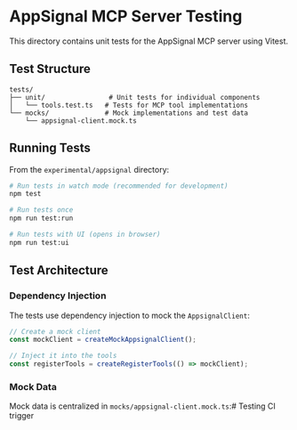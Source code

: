 # AppSignal MCP Server Testing

This directory contains unit tests for the AppSignal MCP server using Vitest.

## Test Structure

```
tests/
├── unit/                # Unit tests for individual components
│   └── tools.test.ts   # Tests for MCP tool implementations
└── mocks/              # Mock implementations and test data
    └── appsignal-client.mock.ts
```

## Running Tests

From the `experimental/appsignal` directory:

```bash
# Run tests in watch mode (recommended for development)
npm test

# Run tests once
npm run test:run

# Run tests with UI (opens in browser)
npm run test:ui
```

## Test Architecture

### Dependency Injection
The tests use dependency injection to mock the `AppsignalClient`:

```typescript
// Create a mock client
const mockClient = createMockAppsignalClient();

// Inject it into the tools
const registerTools = createRegisterTools(() => mockClient);
```

### Mock Data
Mock data is centralized in `mocks/appsignal-client.mock.ts`:# Testing CI trigger
